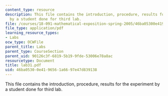 ```yaml
---
content_type: resource
description: This file contains the introduction, procedure, results for the experiment
  by a student done for third lab.
file: /courses/18-091-mathematical-exposition-spring-2005/46ba05300e4196561a6697e47d839138_lab31.pdf
file_type: application/pdf
learning_resource_types:
- Labs
ocw_type: OCWFile
parent_title: Labs
parent_type: CourseSection
parent_uid: 90126c3f-6819-5b19-9fde-53006e78a8ac
resourcetype: Document
title: lab31.pdf
uid: 46ba0530-0e41-9656-1a66-97e47d839138
---
```

This file contains the introduction, procedure, results for the experiment by a student done for third lab.

